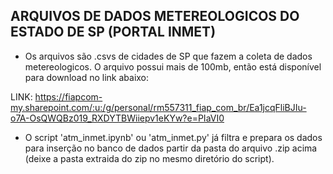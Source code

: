 ## ARQUIVOS DE DADOS METEREOLOGICOS DO ESTADO DE SP (PORTAL INMET)

- Os arquivos são .csvs de cidades de SP que fazem a coleta de dados metereologicos. O arquivo possui mais de 100mb, então está disponível para download no link abaixo:

LINK: https://fiapcom-my.sharepoint.com/:u:/g/personal/rm557311_fiap_com_br/Ea1jcqFliBJIu-o7A-OsQWQBz019_RXDYTBWiiepv1eKYw?e=PIaVI0

- O script 'atm_inmet.ipynb' ou 'atm_inmet.py' já filtra e prepara os dados para inserção no banco de dados partir da pasta do arquivo .zip acima (deixe a pasta extraida do zip no mesmo diretório do script).
